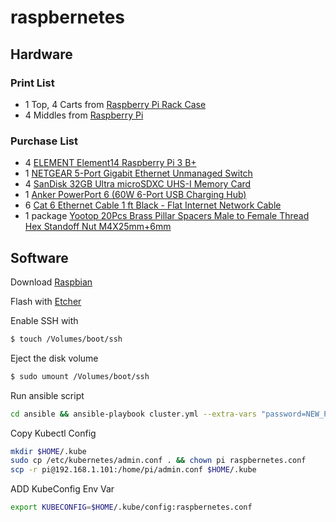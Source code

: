 # raspbernetes

## Hardware

### Print List
* 1 Top, 4 Carts from [Raspberry Pi Rack Case](https://www.thingiverse.com/thing:2795195)
* 4 Middles from [Raspberry Pi ](https://www.thingiverse.com/thing:3224837)

### Purchase List
* 4 [ELEMENT Element14 Raspberry Pi 3 B+](https://www.amazon.com/gp/product/B07BDR5PDW/ref=oh_aui_detailpage_o01_s00?ie=UTF8&psc=1)  
* 1 [NETGEAR 5-Port Gigabit Ethernet Unmanaged Switch](https://www.amazon.com/gp/product/B00QR6XFHQ/ref=oh_aui_detailpage_o00_s00?ie=UTF8&psc=1)
* 4 [SanDisk 32GB Ultra microSDXC UHS-I Memory Card](https://www.amazon.com/gp/product/B073JWXGNT/ref=oh_aui_detailpage_o07_s00?ie=UTF8&psc=1)
* 1 [Anker PowerPort 6 (60W 6-Port USB Charging Hub)](https://www.amazon.com/gp/product/B00WI2DN4S/ref=oh_aui_detailpage_o08_s00?ie=UTF8&psc=1)
* 6 [Cat 6 Ethernet Cable 1 ft Black - Flat Internet Network Cable](https://www.amazon.com/gp/product/B01IQWGKQ6/ref=oh_aui_detailpage_o08_s00?ie=UTF8&psc=1)
* 1 package [Yootop 20Pcs Brass Pillar Spacers Male to Female Thread Hex Standoff Nut M4X25mm+6mm](https://www.amazon.com/gp/product/B07GWFLZMM/ref=oh_aui_detailpage_o09_s00?ie=UTF8&psc=1)

## Software

Download [Raspbian](https://www.raspberrypi.org/downloads/raspbian/)

Flash with [Etcher](https://www.balena.io/etcher/)

Enable SSH with 

```sh
$ touch /Volumes/boot/ssh
```

Eject the disk volume
```sh
$ sudo umount /Volumes/boot/ssh
```

Run ansible script
```sh
cd ansible && ansible-playbook cluster.yml --extra-vars "password=NEW_PASSWORD"
```

Copy Kubectl Config
```sh
mkdir $HOME/.kube
sudo cp /etc/kubernetes/admin.conf . && chown pi raspbernetes.conf
scp -r pi@192.168.1.101:/home/pi/admin.conf $HOME/.kube
```

ADD KubeConfig Env Var
```sh
export KUBECONFIG=$HOME/.kube/config:raspbernetes.conf
```
